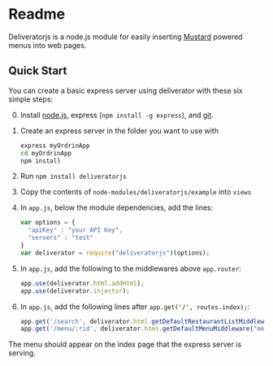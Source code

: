 # Readme

Deliveratorjs is a node.js module for easily inserting [Mustard](https://github.com/ordrin/ordrin-client) powered menus into web pages.

## Quick Start

You can create a basic express server using deliverator with these six simple steps:

0. Install [node.js](http://nodejs.org/#download), express (`npm install -g express`), and [git](http://git-scm.com/downloads).
1. Create an express server in the folder you want to use with

    ```bash
    express myOrdrinApp
    cd myOrdrinApp
    npm install
    ```
     
2. Run `npm install deliveratorjs`
3. Copy the contents of `node-modules/deliveratorjs/example` into `views`
4. In `app.js`, below the module dependencies, add the lines:
   
   ```js
   var options = {
     "apiKey" : "your API Key",
     "servers" : "test"
   }
   var deliverator = require("deliveratorjs")(options);
   ```

5. In `app.js`, add the following to the middlewares above `app.router`:

    ```js
    app.use(deliverator.html.addHtml);
    app.use(deliverator.injector);
    ```
    
6. In `app.js`, add the following lines after `app.get('/', routes.index);`:

    ```js
    app.get('/search', deliverator.html.getDefaultRestaurantListMiddleware("search", "/menu"));
    app.get('/menu/:rid', deliverator.html.getDefaultMenuMiddleware("menu"));
    ```
    
The menu should appear on the index page that the express server is serving.